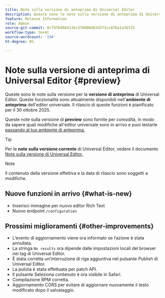 ```yaml
---
title: Note sulla versione di anteprima di Universal Editor
description: Queste sono le note sulla versione di anteprima di Universal Editor.
feature: Release Information
role: Admin
source-git-commit: 8c7976d68413bc378800d83d373cc876a1a36f25
workflow-type: tm+mt
source-wordcount: '194'
ht-degree: 0%

---
```



# Note sulla versione di anteprima di Universal Editor {#preview}

Queste sono le note sulla versione per la **versione di anteprima** di Universal Editor. Queste funzionalità sono attualmente disponibili nell&#39;**ambiente di anteprima** dell&#39;editor universale. Il rilascio di queste funzioni è pianificato per il 30 ottobre 2025.

Queste note sulla versione di **preview** sono fornite per comodità, in modo da sapere quali modifiche all&#39;editor universale sono in arrivo e puoi testarle [passando al tuo ambiente di anteprima.](/help/sites-cloud/authoring/universal-editor/navigation.md#user-properties)

>[!TIP]
>
>Per le **note sulla versione corrente** di Universal Editor, vedere il documento [Note sulla versione di Universal Editor.](/help/release-notes/universal-editor/current.md)

>[!NOTE]
>
>Il contenuto della versione effettiva e la data di rilascio sono soggetti a modifiche.

## Nuove funzioni in arrivo {#what-is-new}

* Inserisci immagine per nuovo editor Rich Text
* Nuovo endpoint `/configuration`

## Prossimi miglioramenti {#other-improvements}

* L’evento di aggiornamento viene ora informato se l’azione è stata annullata.
* La stringa `No results` ora dipende dalle impostazioni locali del browser nei tag di Universal Editor.
* È stata corretta un’interruzione di riga aggiuntiva nel pulsante Publish di Universal Editor.
* La pulizia è stata effettuata per patch API.
* Il pulsante Seleziona contenuto è ora visibile in Safari.
* Compilazione RPM corretta.
* Aggiornamento CORS per evitare di aggiornare nuovamente il testo modificato dopo il salvataggio.
